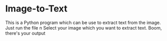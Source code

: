 # Image-to-Text

This is a Python program which can be use to extract text from the image.
Just run the file n Select your image which you want to extract text.
Boom, there's your output
